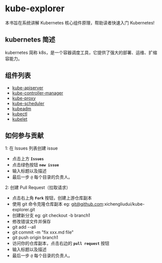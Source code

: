 # kube-explorer

本书旨在系统讲解 Kubernetes 核心组件原理，帮助读者快速入门 Kubernetes!

## kubernetes 简述

kubernetes 简称 k8s，是一个容器调度工具，它提供了强大的部署、运维、扩缩容能力。

## 组件列表

* [kube-apiserver](https://kube-explorer.gitbook.io/kube-explorer/index)
* [kube-controller-manager](https://kube-explorer.gitbook.io/kube-explorer/index-1)
* [kube-proxy](https://kube-explorer.gitbook.io/kube-explorer/index-2)
* [kube-scheduler](https://kube-explorer.gitbook.io/kube-explorer/index-3)
* [kubeadm](https://kube-explorer.gitbook.io/kube-explorer/index-4)
* [kubectl](https://kube-explorer.gitbook.io/kube-explorer/index-5)
* [kubelet](https://kube-explorer.gitbook.io/kube-explorer/index-6)

## 如何参与贡献

1: 在 Issues 列表创建 issue

* 点击上方 **`Issues`**
* 点击绿色按钮 **`new issue`**
* 输入标题以及描述
* 最后一步 `@` 每个目录的负责人。

2: 创建 Pull Request（拉取请求）

* 点击右上角 **`Fork`** 按钮，创建上游仓库副本
* 使用 git 命令克隆仓库副本 eg: git@github.com:xichengliudui/kube-explorer.git
* 创建新分支 eg: git checkout -b branch1
* 修改错误文件并保存
* git add --all
* git commit -m "fix xxx.md file"
* git push origin branch1
* 访问你的仓库副本，点击右边的 **`pull request`** 按钮
* 输入标题以及描述
* 最后一步 `@` 每个目录的负责人。

